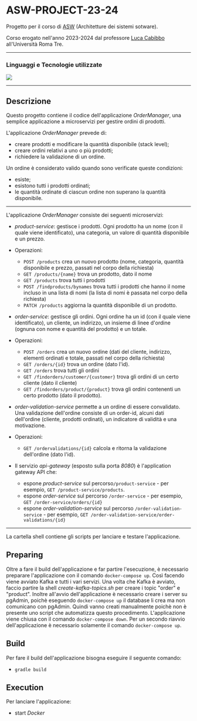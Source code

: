 # ASW-PROJECT-23-24
Progetto per il corso di [ASW](http://cabibbo.inf.uniroma3.it/asw/) (Architetture dei sistemi sotware).

Corso erogato nell'anno 2023-2024 dal professore [Luca Cabibbo](https://github.com/lucacabibbo) all'Università Roma Tre.

---

### Linguaggi e Tecnologie utilizzate
<img src="https://skillicons.dev/icons?i=java,gradle,spring,postgres,bash,docker,kafka">

---
## Descrizione

Questo progetto contiene il codice dell'applicazione *OrderManager*, una semplice applicazione a microservizi per gestire ordini di prodotti.

L'applicazione *OrderManager* prevede di:
* creare prodotti e modificare la quantità disponibile (stack level);
* creare ordini relativi a uno o più prodotti;
* richiedere la validazione di un ordine.

Un ordine è considerato valido quando sono verificate queste condizioni:
* esiste;
* esistono tutti i prodotti ordinati;
* le quantità ordinate di ciascun ordine non superano la quantità disponibile.

--- 

L'applicazione *OrderManager* consiste dei seguenti microservizi:

* *product-service*: gestisce i prodotti.
Ogni prodotto ha un nome (con il quale viene identificato), una categoria, un valore di quantità disponibile e un prezzo. 
 
* Operazioni:
  * `POST /products` crea un nuovo prodotto (nome, categoria, quantità disponibile e prezzo, passati nel corpo della richiesta)
  * `GET /products/{name}` trova un prodotto, dato il nome
  * `GET /products` trova tutti i prodotti
  * `POST /findproducts/bynames` trova tutti i prodotti che hanno il nome incluso in una lista di nomi (la lista di nomi è passata nel corpo della richiesta)
  * `PATCH /products` aggiorna la quantità disponibile di un prodotto. 


* *order-service*: gestisce gli ordini.
Ogni ordine ha un id (con il quale viene identificato), un cliente, un indirizzo, un insieme di linee d'ordine (ognuna con nome e quantità del prodotto) e un totale.

* Operazioni:
  * `POST /orders` crea un nuovo ordine (dati del cliente, indirizzo, elementi ordinati e totale, passati nel corpo della richiesta)
  * `GET /orders/{id}` trova un ordine (dato l'id).
  * `GET /orders` trova tutti gli ordini
  * `GET /findorders/customer/{customer}` trova gli ordini di un certo cliente (dato il cliente)
  * `GET /findorders/product/{product}` trova gli ordini contenenti un certo prodotto (dato il prodotto).


* *order-validation-service* permette a un ordine di essere convalidato.
Una validazione dell'ordine consiste di un order-id, alcuni dati dell'ordine (cliente, prodotti ordinati), un indicatore di validità e una motivazione.
* Operazioni:
  * `GET /ordervalidations/{id}` calcola e ritorna la validazione dell'ordine (dato l'id).


* Il servizio *api-gateway* (esposto sulla porta *8080*) è l'application gateway API che:
  * espone *product-service* sul percorso`/product-service` - per esempio, `GET /product-service/products`.
  * espone *order-service* sul percorso `/order-service` - per esempio, `GET /order-service/orders/{id}`
  * espone *order-validation-service* sul percorso `/order-validation-service` - per esempio, `GET /order-validation-service/order-validations/{id}`

---

La cartella shell contiene gli scripts per lanciare e testare l'applicazione.

## Preparing

Oltre a fare il build dell'applicazione e far partire l'esecuzione, è necessario preparare l'applicazione con il comando `docker-compose up`. Così facendo viene avviato Kafka e tutti i vari servizi. 
Una volta che Kafka è avviato, faccio partire la shell *create-kafka-topics.sh* per creare i topic "order" e "product". Inoltre all'avvio dell'applicazione è necessario creare i server su pgAdmin, 
poichè eseguendo `docker-compose up` il database li crea ma non comunicano con pgAdmin. Quindi vanno creati manualmente poichè non è presente uno script che automatizza questo procedimento. 
L'applicazione viene chiusa con il comando `docker-compose down`. Per un secondo riavvio dell'applicazione è necessario solamente il comando `docker-compose up`.

## Build 

Per fare il build dell'applicazione bisogna eseguire il seguente comando:

*  `gradle build`

## Execution

Per lanciare l'applicazione:

* start *Docker* 